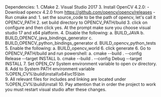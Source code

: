 Dependencies:
	1. CMake
	2. Visual Studio 2017
	3. Install OpenCV 4.2.0:
		- Download opencv 4.2.0 from https://github.com/opencv/opencv/releases
		- Run cmake and:
			1. set the source_code to be the path of opencv, let's call it OPENCV_PATH
			2. set build directory to OPENCV_PATH/build
			3. click on configure and then click yes. At the prompt make sure you choose visual studio 17 and x64 platform.
			4. Disable the following:
				a. BUILD_JAVA
				b. BUILD_OPENCV_java_bindings_generator
				c. BUILD_OPENCV_python_bindings_generator
				d. BUILD_opencv_python_tests
			5. Enable the following:
				a. BUILD_opencv_world
			6. click generate
		6. Go to OPENCV_PATH/build and run powershell:
			a. cmake --build . --config Release --target INSTALL
			b. cmake --build . --config Debug --target INSTALL
		7. Set OPEN_CV System environment variable to open cv directory.
		8. Add to System PATH environment variable %OPEN_CV%\build\install\x64\vc15\bin\
		9. All relevant files for includes and linking are located under %OPEN_CV%\build\install
		10. Pay attention that in order the project to work you must restart visual studio after these changes. 
